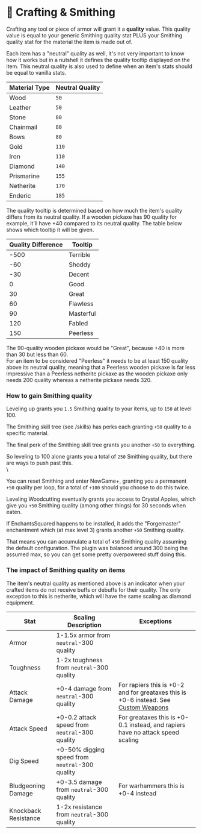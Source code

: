 # 🔨 Crafting & Smithing

Crafting any tool or piece of armor will grant it a **quality** value. This quality value is equal to your generic Smithing quality stat PLUS your Smithing quality stat for the material the item is made out of.

Each item has a "neutral" quality as well, it's not very important to know how it works but in a nutshell it defines the quality tooltip displayed on the item. This neutral quality is also used to define when an item's stats should be equal to vanilla stats.

| Material Type | Neutral Quality |
| ------------- | --------------- |
| Wood          | `50`            |
| Leather       | `50`            |
| Stone         | `80`            |
| Chainmail     | `80`            |
| Bows          | `80`            |
| Gold          | `110`           |
| Iron          | `110`           |
| Diamond       | `140`           |
| Prismarine    | `155`           |
| Netherite     | `170`           |
| Enderic       | `185`           |

The quality tooltip is determined based on how much the item's quality differs from its neutral quality. If a wooden pickaxe has 90 quality for example, it'll have +40 compared to its neutral quality. The table below shows which tooltip it will be given.

| Quality Difference | Tooltip   |
| ------------------ | --------- |
| -500               | Terrible  |
| -60                | Shoddy    |
| -30                | Decent    |
| 0                  | Good      |
| 30                 | Great     |
| 60                 | Flawless  |
| 90                 | Masterful |
| 120                | Fabled    |
| 150                | Peerless  |

The 90-quality wooden pickaxe would be "Great", because +40 is more than 30 but less than 60.\
For an item to be considered "Peerless" it needs to be at least 150 quality above its neutral quality, meaning that a Peerless wooden pickaxe is far less impressive than a Peerless netherite pickaxe as the wooden pickaxe only needs 200 quality whereas a netherite pickaxe needs 320.

### How to gain Smithing quality



Leveling up grants you `1.5` Smithing quality to your items, up to `150` at level 100.

The Smithing skill tree (see /skills) has perks each granting `+50` quality to a specific material.

The final perk of the Smithing skill tree grants you another `+50` to everything.

So leveling to 100 alone grants you a total of `250` Smithing quality, but there are ways to push past this.\
\


You can reset Smithing and enter NewGame+, granting you a permanent `+50` quality per loop, for a total of `+100` should you choose to do this twice.

Leveling Woodcutting eventually grants you access to Crystal Apples, which give you `+50` Smithing quality (among other things) for 30 seconds when eaten.

If EnchantsSquared happens to be installed, it adds the "Forgemaster" enchantment which (at max level 3) grants another `+50` Smithing quality.

That means you can accumulate a total of `450` Smithing quality assuming the default configuration. The plugin was balanced around 300 being the assumed max, so you can get some pretty overpowered stuff doing this.

### The impact of Smithing quality on items

The item's neutral quality as mentioned above is an indicator when your crafted items do not receive buffs or debuffs for their quality. The only exception to this is netherite, which will have the same scaling as diamond equipment.

| Stat                 | Scaling Description                             | Exceptions                                                                                                                             |
| -------------------- | ----------------------------------------------- | -------------------------------------------------------------------------------------------------------------------------------------- |
| Armor                | 1-1.5x armor from `neutral`-300 quality         |                                                                                                                                        |
| Toughness            | 1-2x toughness from `neutral`-300 quality       |                                                                                                                                        |
| Attack Damage        | +0-4 damage from `neutral`-300 quality          | For rapiers this is +0-2 and for greataxes this is +0-6 instead. See [Custom Weapons](stats/how-it-all-works-out....md#custom-weapons) |
| Attack Speed         | +0-0.2 attack speed from `neutral`-300 quality  | For greataxes this is +0-0.1 instead, and rapiers have no attack speed scaling                                                         |
| Dig Speed            | +0-50% digging speed from `neutral`-300 quality |                                                                                                                                        |
| Bludgeoning Damage   | +0-3.5 damage from `neutral`-300 quality        | For warhammers this is +0-4 instead                                                                                                    |
| Knockback Resistance | 1-2x resistance from `neutral`-300 quality      |                                                                                                                                        |
